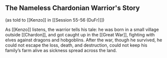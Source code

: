 ## The Nameless Chardonian Warrior's Story
(as told to [[Kenzo]] in [[Session 55-56 (DuFr)]])

As [[Kenzo]] listens, the warrior tells his tale: he was born in a small village outside [[Chardon]], and got caught up in the [[Great War]], fighting with elves against dragons and hobgoblins. After the war, though he survived, he could not escape the loss, death, and destruction, could not keep his family’s farm alive as sickness spread across the land.